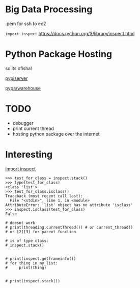 # Big Data Processing
.pem for ssh to ec2

`import inspect` https://docs.python.org/3/library/inspect.html



# Python Package Hosting
so its ofishal

[pypiserver](https://www.linode.com/docs/applications/project-management/how-to-create-a-private-python-package-repository/)

[pypa/warehouse](https://github.com/pypa/warehouse)


# TODO
- debugger
- print current thread
- hosting python package over the internet


# Interesting
[import inspect](https://docs.python.org/3/library/inspect.html)
```
>>> test_for_class = inspect.stack()
>>> type(test_for_class)
<class 'list'>
>>> test_for_class.isclass()
Traceback (most recent call last):
  File "<stdin>", line 1, in <module>
AttributeError: 'list' object has no attribute 'isclass'
>>> inspect.isclass(test_for_class)
False
```




```
# doesnt work
# print(threading.currentThread()) # or current_thread()
# or [2][3] for parent function

# is of type class:
# inspect.stack()


# print(inspect.getframeinfo())
# for thing in my_list:
#     print(thing)


# print(inspect.stack()) 
```


